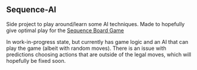 ## Sequence-AI

Side project to play around/learn some AI techniques.
Made to hopefully give optimal play for the [Sequence Board Game](https://en.wikipedia.org/wiki/Sequence_(game))

In work-in-progress state, but currently has game logic and an AI that can play the game (albeit with random moves).
There is an issue with predictions choosing actions that are outside of the legal moves, which will hopefully be fixed soon.
